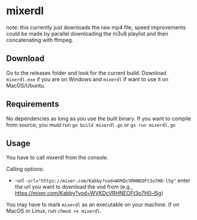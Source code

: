 # mixerdl
note: this currently just downloads the raw mp4 file, speed improvements could be made by parallel downloading the m3u8 playlist and then concatenating with ffmpeg.
## Download

Go to the releases folder and look for the current build. Download `mixerdl.exe` if you are on Windows and `mixerdl` if want to use it on MacOS/Ubuntu.

## Requirements

No dependencies as long as you use the built binary. If you want to compile from source, you must run `go build mixerdl.go` or `go run mixerdl.go`

## Usage

You have to call mixerdl from the console.

Calling options:

- -url `-url="https://mixer.com/Kabby?vod=WVKDcVRHNEOFt3o7H0-l5g"` enter the url you want to download the vod from (e.g., https://mixer.com/Kabby?vod=WVKDcVRHNEOFt3o7H0-l5g)

You may have to mark `mixerdl` as an executable on your machine. If on MacOS or Linux, run `chmod +x mixerdl`.
